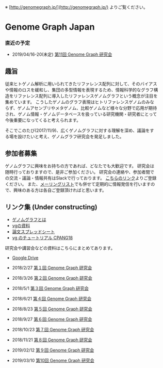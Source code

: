 ※ [http://genomegraph.jp/](http://genomegraph.jp/) よりご覧ください。

# Genome Graph Japan


### 直近の予定
* 2019/04/16-20(未定) [第11回 Genome Graph 研究会](meeting011.md)


## 趣旨
従来ヒトゲノム解析に用いられてきたリファレンス配列に対して、そのバイアスや情報のロスを緩和し、集団の多型情報を表現するため、情報科学的なグラフ構造をリファレンス配列に導入したリファレンスゲノムグラフという概念が注目を集めています。
こうしたゲノムのグラフ表現はヒトリファレンスゲノムのみならず、ゲノムアセンブリやメタゲノム、比較ゲノムなど様々な分野で応用が期待され、ゲノム情報・ゲノムデータベースを扱っている研究機関・研究者にとって今後重要になってくると考えられます。

そこでこのたび(2017/11/9)、広くゲノムグラフに対する理解を深め、議論をする場を設けたいと考え、ゲノムグラフ研究会を発足しました。

## 参加者募集
ゲノムグラフに興味をお持ちの方であれば、どなたでも大歓迎です。
研究会は随時行っておりますので、是非ご参加ください。
研究会の連絡や、参加者間での交流・議論・情報共有はSlackで行っております。
[こちらのリンク](https://join.slack.com/t/graphgenomejapan/shared_invite/enQtNDYyMjMxMDA0MzI1LWU1MTFjZmRlODM5ODRjNzY3NTI1YjRlMTM4NTM2NWIxMDY0MjNjNDczZTAzYzQ4Y2Q4NTdjZjE4M2Q3ZjAzNGI)よりご登録ください。
また、[メーリングリスト](https://groups.google.com/group/genome-graph-jp)でも併せて定期的に情報発信を行いますので、興味のある方は各自ご登録頂ければと思います。

## リンク集 (Under constructing)
* [ゲノムグラフとは](genomegraph_overview)
* [vgの資料]()
* [論文スプレッドシート]()
* [vg のチュートリアル CPANG18](portugal)


研究会や講習会などの資料はこちらにまとめてあります。
* [Google Drive](https://drive.google.com/drive/folders/1HxOCQXn8Z9Cr-8LEQSalFlg5rn3ix-hA)

* 2018/2/27  [第１回 Genome Graph 研究会](meeting001.md)
* 2018/3/26  [第２回 Genome Graph 研究会](meeting002.md)
* 2018/5/1   [第３回 Genome Graph 研究会](meeting003.md)
* 2018/6/21  [第４回 Genome Graph 研究会](meeting004.md)
* 2018/8/23  [第５回 Genome Graph 研究会](meeting005.md)
* 2018/9/27  [第６回 Genome Graph 研究会](meeting006.md)
* 2018/10/23 [第７回 Genome Graph 研究会](meeting007.md)
* 2018/11/21 [第８回 Genome Graph 研究会](meeting008.md)
* 2019/02/12 [第９回 Genome Graph 研究会](meeting009.md)
* 2019/03/10 [第10回 Genome Graph 研究会](meeting010.md)
